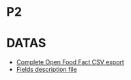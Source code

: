 # P2

# DATAS
- [Complete Open Food Fact CSV export](https://static.openfoodfacts.org/data/en.openfoodfacts.org.products.csv)
- [Fields description file](https://world.openfoodfacts.org/data/data-fields.txt)
